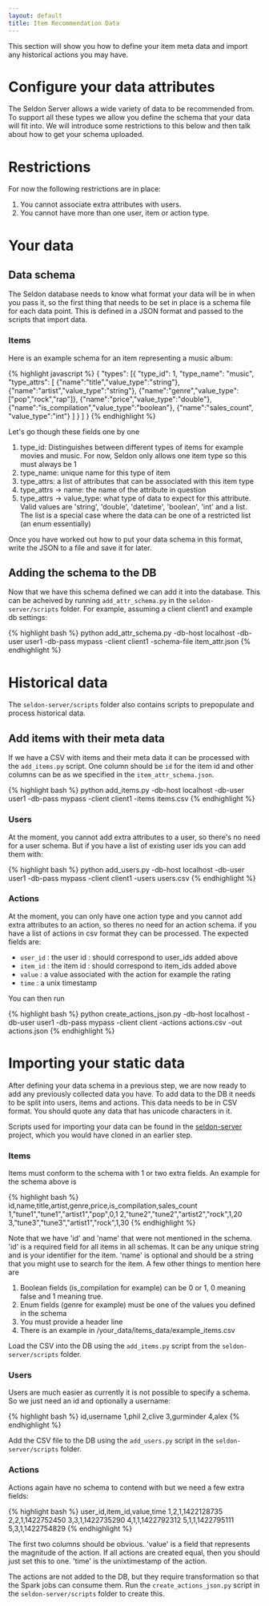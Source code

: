 ```yaml
---
layout: default
title: Item Recommendation Data
---
```


This section will show you how to define your item meta data and import any historical actions you may have.

# Configure your data attributes

The Seldon Server allows a wide variety of data to be recommended from. To support all these types we allow you define the schema that your data will fit into. We will introduce some restrictions to this below and then talk about how to get your schema uploaded.

# Restrictions

For now the following restrictions are in place:

 1. You cannot associate extra attributes with users.
 2. You cannot have more than one user, item or action type.

# Your data

## Data schema
 
The Seldon database needs to know what format your data will be in when you pass it, so the first thing that needs to be set in place is a schema file for each data point. This is defined in a JSON format and passed to the scripts that import data.

### Items
 
Here is an example schema for an item representing a music album:

{% highlight javascript %}
	{
    "types": [{
            "type_id": 1,
            "type_name": "music",
            "type_attrs": [
                {"name":"title","value_type":"string"},
                {"name":"artist","value_type":"string"},
                {"name":"genre","value_type":["pop","rock","rap"]},
                {"name":"price","value_type":"double"},
                {"name":"is_compilation","value_type":"boolean"},
                {"name":"sales_count", "value_type":"int"}
                ]
            }
            ]
	}
{% endhighlight %}

Let's go though these fields one by one

 1. type_id: Distinguishes between different types of items for example movies and music. For now, Seldon only allows one item type so this must always be 1
 1. type_name: unique name for this type of item
 1. type_attrs: a list of attributes that can be associated with this item type
 1. type_attrs -> name: the name of the attribute in question
 1. type_attrs -> value_type: what type of data to expect for this attribute. Valid values are 'string', 'double', 'datetime', 'boolean', 'int' and a list. The list is a special case where the data can be one of a restricted list (an enum essentially)

 Once you have worked out how to put your data schema in this format, write the JSON to a file and save it for later.

## Adding the schema to the DB

Now that we have this schema defined we can add it into the database. This can be acheived by running `add_attr_schema.py` in the `seldon-server/scripts` folder. For example, assuming a client client1 and example db settings:

{% highlight bash %}
python add_attr_schema.py -db-host localhost -db-user user1 -db-pass mypass -client client1 -schema-file item_attr.json
{% endhighlight %}

# Historical data
The `seldon-server/scripts` folder also contains scripts to prepopulate and process historical data.

## Add items with their meta data
If we have a CSV with items and their meta data it can be processed with the `add_items.py` script. One column should be `id` for the item id and other columns can be as we specified in the `item_attr_schema.json`.

{% highlight bash %}
python add_items.py -db-host localhost -db-user user1 -db-pass mypass -client client1 -items items.csv
{% endhighlight %}

### Users
 
 At the moment, you cannot add extra attributes to a user, so there's no need for a user schema. But if you have a list of existing user ids you can add them with:

{% highlight bash %}
python add_users.py -db-host localhost -db-user user1 -db-pass mypass -client client1 -users users.csv
{% endhighlight %}

### Actions

 At the moment, you can only have one action type and you cannot add extra attributes to an action, so theres no need for an action schema. if you have a list of actions in csv format they can be processed. The expected fields are:
 
 * `user_id` : the user id : should correspond to user_ids added above
 * `item_id` : the item id : should correspond to item_ids added above
 * `value` : a value associated with the action for example the rating
 * `time` : a unix timestamp

You can then run

{% highlight bash %}
python create_actions_json.py -db-host localhost -db-user user1 -db-pass mypass -client client -actions actions.csv -out actions.json
{% endhighlight %}


# Importing your static data

After defining your data schema in a previous step, we are now ready to add any previously collected data you have. To add data to the DB it needs to be split into users, items and actions. This data needs to be in CSV format. You should quote any data that has unicode characters in it.

Scripts used for importing your data can be found in the [seldon-server](https://github.com/SeldonIO/seldon-server) project, which you would have cloned in an earlier step.

### Items

Items must conform to the schema with 1 or two extra fields. An example for the schema above is

{% highlight bash %}
id,name,title,artist,genre,price,is_compilation,sales_count
1,"tune1","tune1","artist1","pop",0,1
2,"tune2","tune2","artist2","rock",1,20
3,"tune3","tune3","artist1","rock",1,30
{% endhighlight %}

Note that we have 'id' and 'name' that were not mentioned in the schema. 'id' is a required field for all items in all schemas. It can be any unique string and is your identifier for the item. 'name' is optional and should be a string that you might use to search for the item. A few other things to mention here are

 1. Boolean fields (is_compilation for example) can be 0 or 1, 0 meaning false and 1 meaning true.
 1. Enum fields (genre for example) must be one of the values you defined in the schema
 1. You must provide a header line
 1. There is an example in /your_data/items_data/example_items.csv

Load the CSV into the DB using the `add_items.py` script from the `seldon-server/scripts` folder.
 
### Users
 
Users are much easier as currently it is not possible to specify a schema. So we just need an id and optionally a username:

{% highlight bash %}
id,username
1,phil
2,clive
3,gurminder
4,alex
{% endhighlight %}

Add the CSV file to the DB using the `add_users.py` script in the `seldon-server/scripts` folder.

### Actions

Actions again have no schema to contend with but we need a few extra fields:

{% highlight bash %}
user_id,item_id,value,time
1,2,1,1422128735
2,2,1,1422752450
3,3,1,1422735290
4,1,1,1422792312
5,1,1,1422795111
5,3,1,1422754829
{% endhighlight %}

The first two columns should be obvious. 'value' is a field that represents the magnitude of the action. If all actions are created equal, then you should just set this to one. 'time' is the unixtimestamp of the action.

The actions are not added to the DB, but they require transformation so that the Spark jobs can consume them. Run the `create_actions_json.py` script in the `seldon-server/scripts` folder to create this.

